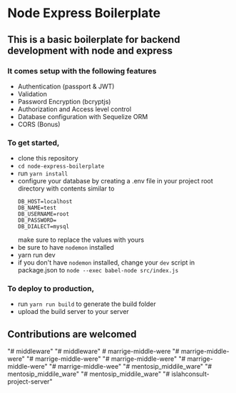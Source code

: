 # Node Express Boilerplate

## This is a basic boilerplate for backend development with node and express

### It comes setup with the following features

- Authentication (passport & JWT)
- Validation
- Password Encryption (bcryptjs)
- Authorization and Access level control
- Database configuration with Sequelize ORM
- CORS (Bonus)

### To get started,

- clone this repository
- `cd node-express-boilerplate`
- run `yarn install`
- configure your database by creating a .env file in your project root directory with contents similar to
  ```
  DB_HOST=localhost
  DB_NAME=test
  DB_USERNAME=root
  DB_PASSWORD=
  DB_DIALECT=mysql
  ```
  make sure to replace the values with yours
- be sure to have `nodemon` installed
- yarn run dev
- if you don't have `nodemon` installed, change your `dev` script in package.json to `node --exec babel-node src/index.js`

### To deploy to production,

- run `yarn run build` to generate the build folder
- upload the build server to your server

## Contributions are welcomed
"# middleware" 
"# middleware" 
#   m a r r i g e - m i d d l e - w e r e  
 "# marrige-middle-were" 
"# marrige-middle-were" 
"# marrige-middle-were" 
"# marrige-middle-were" 
"# marrige-middle-wee" 
"# mentosip_middile_ware" 
"# mentosip_middile_ware" 
"# mentosip_middile_ware" 
"# islahconsult-project-server" 
